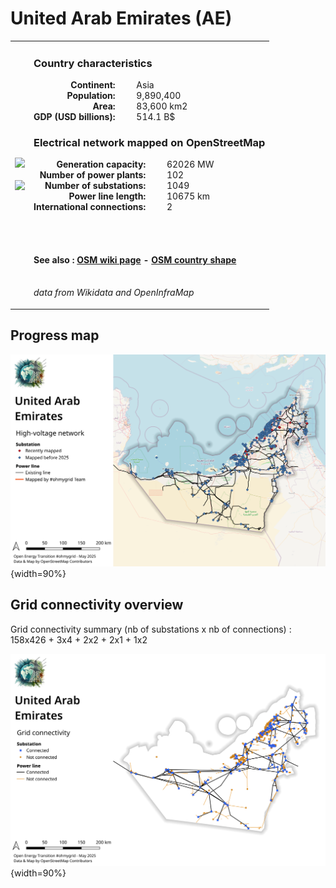 # United Arab Emirates (AE)

<table width="90%">
<tr>
<td>
<img src="http://commons.wikimedia.org/wiki/Special:FilePath/Flag%20of%20the%20United%20Arab%20Emirates.svg" width="250">
<br><br>
<img src="http://commons.wikimedia.org/wiki/Special:FilePath/United%20Arab%20Emirates%20on%20the%20globe%20%28United%20Arab%20Emirates%20centered%29.svg" width="250"></td>
<td>
<h3>Country characteristics</h3>
<div style="display: inline-block;text-align:right;margin-right:30px;font-weight: bold;">
Continent:<br>Population:<br>Area:<br>GDP (USD billions):
</div>
<div style="display: inline-block;">
Asia<br>9,890,400<br>83,600 km2<br>514.1 B$
</div>
<h3>Electrical network mapped on OpenStreetMap</h3>
<div style="display: inline-block;text-align:right;margin-right:30px;font-weight: bold;">Generation capacity:<br>
Number of power plants:<br>
Number of substations:<br>
Power line length:<br>
International connections:<br>
</div>
<div style="display: inline-block;">62026 MW<br>
102<br>
1049<br>
10675 km<br>
2<br>
</div>

<br><br><h4>See also :
<a href="https://wiki.openstreetmap.org/wiki/Power_networks/United Arab Emirates" target="_blank">OSM wiki page</a> -
<a href="https://openstreetmap.org/relation/307763" target="_blank">OSM country shape</a>
</h4>

<br><i>data from Wikidata and OpenInfraMap</i>
</td>
</tr>
</table>


## Progress map

![Map](../images/maps_countries/AE/high-voltage-network.png){width=90%}



## Grid connectivity overview

Grid connectivity summary (nb of substations x nb of connections) :<br>158x426 + 3x4 + 2x2 + 2x1 + 1x2

![Map](../images/maps_countries/AE/grid-connectivity.png){width=90%}

